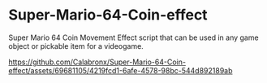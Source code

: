 # Super-Mario-64-Coin-effect
Super Mario 64 Coin Movement Effect script that can be used in any game object or pickable item for a videogame. 


https://github.com/Calabronx/Super-Mario-64-Coin-effect/assets/69681105/4219fcd1-6afe-4578-98bc-544d892189ab

